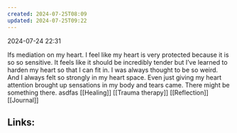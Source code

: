 ```yaml
---
created: 2024-07-25T08:09
updated: 2024-07-25T09:22
---
```

2024-07-24 22:31

Ifs mediation on my heart. I feel like my heart is very protected because it is so so sensitive. It feels like it should be incredibly tender but I’ve learned to harden my heart so that I can fit in. I was always thought to be so weird. And I always felt so strongly in my heart space. Even just giving my heart attention brought up sensations in my body and tears came. There might be something there. 
asdfas
[[Healing]] 
[[Trauma therapy]]
[[Reflection]]
[[Journal]]
## Links:




